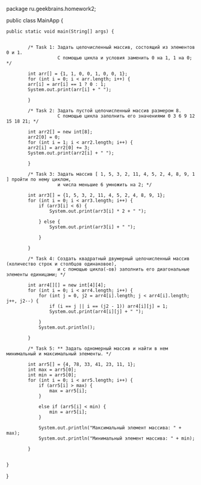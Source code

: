 package ru.geekbrains.homework2;

public class MainApp {

    public static void main(String[] args) {


            /* Task 1: Задать целочисленный массив, состоящий из элементов 0 и 1.
                       С помощью цикла и условия заменить 0 на 1, 1 на 0; */

            int arr[] = {1, 1, 0, 0, 1, 0, 0, 1};
            for (int i = 0; i < arr.length; i++) {
            arr[i] = arr[i] == 1 ? 0 : 1;
            System.out.print(arr[i] + " ");

            }

            /* Task 2: Задать пустой целочисленный массив размером 8.
                       С помощью цикла заполнить его значениями 0 3 6 9 12 15 18 21; */

            int arr2[] = new int[8];
            arr2[0] = 0;
            for (int i = 1; i < arr2.length; i++) {
            arr2[i] = arr2[0] += 3;
            System.out.print(arr2[i] + " ");

            }

            /* Task 3: Задать массив [ 1, 5, 3, 2, 11, 4, 5, 2, 4, 8, 9, 1 ] пройти по нему циклом,
                       и числа меньшие 6 умножить на 2; */

            int arr3[] = {1, 5, 3, 2, 11, 4, 5, 2, 4, 8, 9, 1};
            for (int i = 0; i < arr3.length; i++) {
                if (arr3[i] < 6) {
                    System.out.print(arr3[i] * 2 + " ");

                } else {
                    System.out.print(arr3[i] + " ");

                }

            }

            /* Task 4: Создать квадратный двумерный целочисленный массив (количество строк и столбцов одинаковое),
                       и с помощью цикла(-ов) заполнить его диагональные элементы единицами; */

            int arr4[][] = new int[4][4];
            for (int i = 0; i < arr4.length; i++) {
                for (int j = 0, j2 = arr4[i].length; j < arr4[i].length; j++, j2--) {
                    if (i == j || i == (j2 - 1)) arr4[i][j] = 1;
                    System.out.print(arr4[i][j] + " ");

                }
                System.out.println();

            }

            /* Task 5: ** Задать одномерный массив и найти в нем минимальный и максимальный элементы. */

            int arr5[] = {4, 78, 33, 41, 23, 11, 1};
            int max = arr5[0];
            int min = arr5[0];
            for (int i = 0; i < arr5.length; i++) {
                if (arr5[i] > max) {
                    max = arr5[i];
                }

                else if (arr5[i] < min) {
                    min = arr5[i];
                }

                System.out.println("Максимальный элемент массива: " + max);
                System.out.println("Минимальный элемент массива: " + min);

            }


    }


}
